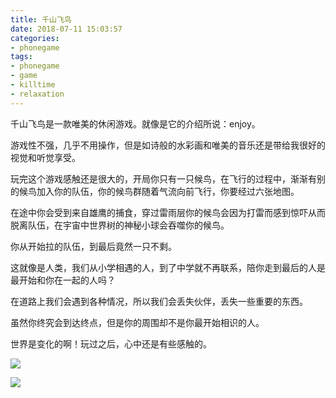 ```yaml
---
title: 千山飞鸟
date: 2018-07-11 15:03:57
categories:
- phonegame
tags:
- phonegame
- game
- killtime
- relaxation
---
```

千山飞鸟是一款唯美的休闲游戏。就像是它的介绍所说：enjoy。

游戏性不强，几乎不用操作，但是如诗般的水彩画和唯美的音乐还是带给我很好的视觉和听觉享受。

<!-- more -->

玩完这个游戏感触还是很大的，开局你只有一只候鸟，在飞行的过程中，渐渐有别的候鸟加入你的队伍，你的候鸟群随着气流向前飞行，你要经过六张地图。

在途中你会受到来自雄鹰的捕食，穿过雷雨层你的候鸟会因为打雷而感到惊吓从而脱离队伍，在宇宙中世界树的神秘小球会吞噬你的候鸟。

你从开始拉的队伍，到最后竟然一只不剩。

这就像是人类，我们从小学相遇的人，到了中学就不再联系，陪你走到最后的人是最开始和你在一起的人吗？

在道路上我们会遇到各种情况，所以我们会丢失伙伴，丢失一些重要的东西。

虽然你终究会到达终点，但是你的周围却不是你最开始相识的人。

世界是变化的啊！玩过之后，心中还是有些感触的。

![](/images/phone_game/0_0.jpg)

![](/images/phone_game/0_1.jpg)
